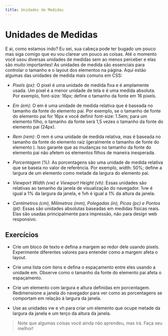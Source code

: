```yaml
---
title: Unidades de Medidas
---
```


# Unidades de Medidas

E ai, como estamos indo? Eu sei, sua cabeça pode ter bugado um pouco mas siga comigo que eu vou clarear um pouco as coisas. Até o momento você usou diversas unidades de medidas sem ao menos perceber e elas são *muito* importantes! As unidades de medida são essenciais para controlar o tamanho e o layout dos elementos na página. Aqui estão algumas das unidades de medida mais comuns em CSS:

- *Pixels (px)*: O pixel é uma unidade de medida fixa e é amplamente usada. Um pixel é a menor unidade de tela e é uma medida absoluta. Por exemplo, font-size: 16px; define o tamanho da fonte em 16 pixels.

- *Em (em)*: O em é uma unidade de medida relativa que é baseada no tamanho da fonte do elemento pai. Por exemplo, se o tamanho de fonte do elemento pai for 16px e você definir font-size: 1.5em; para um elemento filho, o tamanho da fonte será 1,5 vezes o tamanho da fonte do elemento pai (24px).

- *Rem (rem)*: O rem é uma unidade de medida relativa, mas é baseada no tamanho da fonte do elemento raiz (geralmente o tamanho de fonte do elemento <html>). Isso garante que as mudanças no tamanho da fonte do elemento pai não afetem os elementos filhos de maneira inesperada.

- *Porcentagem (%)*: As porcentagens são uma unidade de medida relativa que se baseia no valor de referência. Por exemplo, width: 50%; define a largura de um elemento como metade da largura do elemento pai.

- *Viewport Width (vw) e Viewport Height (vh)*: Essas unidades são relativas ao tamanho da janela de visualização do navegador. 1vw é igual a 1% da largura da janela, e 1vh é igual a 1% da altura da janela.

- *Centímetros (cm), Milímetros (mm), Polegadas (in), Picas (pc) e Pontos (pt)*: Essas são unidades absolutas baseadas em medidas físicas reais. Elas são usadas principalmente para impressão, não para design web responsivo.

## Exercícios

- Crie um bloco de texto e defina a margem ao redor dele usando pixels. Experimente diferentes valores para entender como a margem afeta o layout.

- Crie uma lista com itens e defina o espaçamento entre eles usando a unidade em. Observe como o tamanho da fonte do elemento pai afeta o espaçamento.

- Crie um elemento com largura e altura definidas em porcentagem. Redimensione a janela do navegador para ver como as porcentagens se comportam em relação à largura da janela.

- Use as unidades vw e vh para criar um elemento que ocupe metade da largura da janela e um terço da altura da janela.

> Note que algumas coisas você ainda não aprendeu, mas irá. Faça seu melhor!